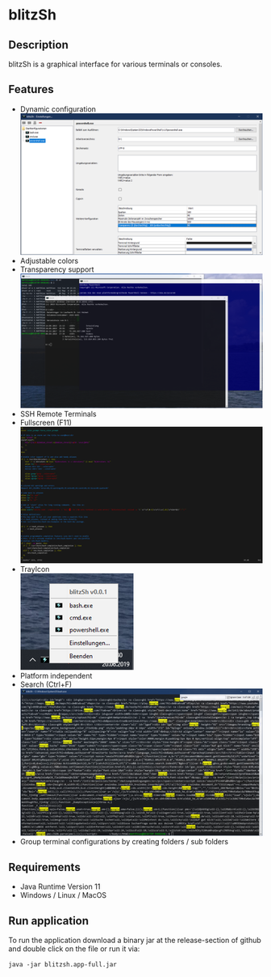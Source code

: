 # blitzSh
## Description
blitzSh is a graphical interface for various terminals or consoles.

## Features
- Dynamic configuration  
![Alt text](/blitzsh.app/screenshots/settings.png?raw=true "Settings")
- Adjustable colors
- Transparency support  
![Alt text](/blitzsh.app/screenshots/terminals.png?raw=true "Terminals")
- SSH Remote Terminals
- Fullscreen (F11)  
![Alt text](/blitzsh.app/screenshots/fullscreen.png?raw=true "Fullscreen")
- TrayIcon  
![Alt text](/blitzsh.app/screenshots/trayicon.png?raw=true "TrayIcon")
- Platform independent
- Search (Ctrl+F)  
![Alt text](/blitzsh.app/screenshots/search.png?raw=true "Search")
- Group terminal configurations by creating folders / sub folders

## Requirements
- Java Runtime Version 11
- Windows / Linux / MacOS

## Run application
To run the application download a binary jar at the release-section of github and double click on the file or run it via: 
```
java -jar blitzsh.app-full.jar
```